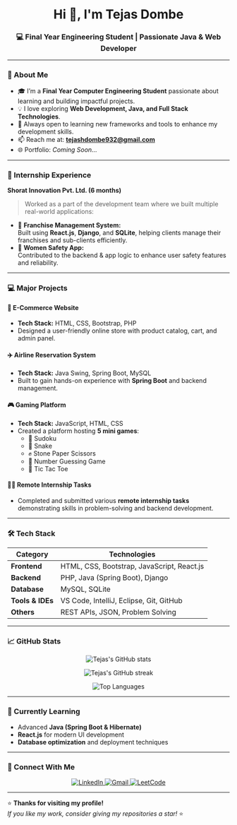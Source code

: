 <h1 align="center">Hi 👋, I'm Tejas Dombe</h1>
<h3 align="center">💻 Final Year Engineering Student | Passionate Java & Web Developer</h3>

---

### 🚀 About Me
- 🎓 I’m a **Final Year Computer Engineering Student** passionate about learning and building impactful projects.  
- 💡 I love exploring **Web Development, Java, and Full Stack Technologies**.  
- 🧠 Always open to learning new frameworks and tools to enhance my development skills.  
- 📫 Reach me at: **tejashdombe932@gmail.com**  
- 🌐 Portfolio: *Coming Soon...*

---

### 🏢 Internship Experience
**Shorat Innovation Pvt. Ltd. (6 months)**  
> Worked as a part of the development team where we built multiple real-world applications:
- 🧩 **Franchise Management System:**  
  Built using **React.js**, **Django**, and **SQLite**, helping clients manage their franchises and sub-clients efficiently.  
- 🚨 **Women Safety App:**  
  Contributed to the backend & app logic to enhance user safety features and reliability.

---

### 💻 Major Projects

#### 🛒 E-Commerce Website
- **Tech Stack:** HTML, CSS, Bootstrap, PHP  
- Designed a user-friendly online store with product catalog, cart, and admin panel.  

#### ✈️ Airline Reservation System
- **Tech Stack:** Java Swing, Spring Boot, MySQL  
- Built to gain hands-on experience with **Spring Boot** and backend management.  

#### 🎮 Gaming Platform
- **Tech Stack:** JavaScript, HTML, CSS  
- Created a platform hosting **5 mini games**:
  - 🧩 Sudoku  
  - 🐍 Snake  
  - ✊ Stone Paper Scissors  
  - 🔢 Number Guessing Game  
  - 🎯 Tic Tac Toe  

#### 🧑‍💼 Remote Internship Tasks
- Completed and submitted various **remote internship tasks** demonstrating skills in problem-solving and backend development.

---

### 🛠️ Tech Stack

| Category | Technologies |
|-----------|---------------|
| **Frontend** | HTML, CSS, Bootstrap, JavaScript, React.js |
| **Backend** | PHP, Java (Spring Boot), Django |
| **Database** | MySQL, SQLite |
| **Tools & IDEs** | VS Code, IntelliJ, Eclipse, Git, GitHub |
| **Others** | REST APIs, JSON, Problem Solving |

---

### 📈 GitHub Stats
<p align="center">
  <img src="https://github-readme-stats.vercel.app/api?username=TejasDombe932&show_icons=true&theme=tokyonight" alt="Tejas's GitHub stats" />
</p>

<p align="center">
  <img src="https://github-readme-streak-stats.herokuapp.com/?user=TejasDombe932&theme=tokyonight" alt="Tejas's GitHub streak" />
</p>

<p align="center">
  <img src="https://github-readme-stats.vercel.app/api/top-langs/?username=TejasDombe932&layout=compact&theme=tokyonight" alt="Top Languages" />
</p>

---

### 🌱 Currently Learning
- Advanced **Java (Spring Boot & Hibernate)**
- **React.js** for modern UI development
- **Database optimization** and deployment techniques

---

### 🤝 Connect With Me
<p align="center">
<a href="https://www.linkedin.com/in/tejas-dombe" target="">
  <img src="https://img.shields.io/badge/LinkedIn-0077B5?style=for-the-badge&logo=linkedin&logoColor=white" alt="LinkedIn"/>
</a>
<a href="mailto:tejashdombe@gmail.com" target="_blank">
  <img src="https://img.shields.io/badge/Gmail-D14836?style=for-the-badge&logo=gmail&logoColor=white" alt="Gmail"/>
</a>
<a href="https://leetcode.com/u/3GXhnHWmV5/" target="_blank">
  <img src="https://img.shields.io/badge/LeetCode-FFA116?style=for-the-badge&logo=leetcode&logoColor=white" alt="LeetCode"/>
</a>
</p>

---

⭐ **Thanks for visiting my profile!**  
_If you like my work, consider giving my repositories a star!_ ⭐
